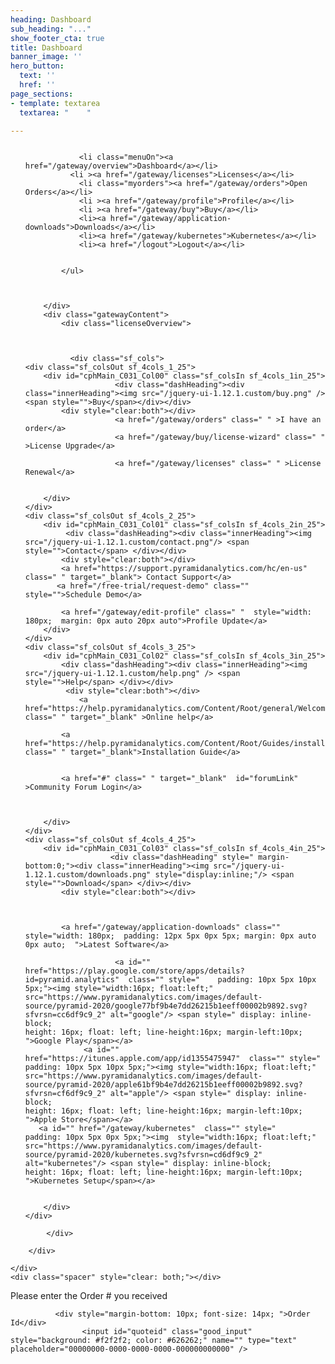 ```yaml
---
heading: Dashboard
sub_heading: "..."
show_footer_cta: true
title: Dashboard
banner_image: ''
hero_button:
  text: ''
  href: ''
page_sections:
- template: textarea
  textarea: "    "

---
```

<style>


 
    
  .gatewayNew  .butt{


        text-align: left;
        padding: 4px;
        margin-right: 3px;
        cursor: pointer;
      line-height: 20px;
      display: inline-flex;

    }

 .gatewayNew   .img {
        vertical-align: text-bottom;
    }

  .gatewayNew  .customer {
        margin-bottom: 10px;
        border-bottom: 1px solid #b2b2b2;
        margin-bottom: 30px;
    }

 .gatewayNew   .prov {
        background-color:rgb(220, 242, 255)
    }

 .gatewayNew  .exp {
        background-color:rgb(255, 234, 234)
    }

  .gatewayNew  .test {
        background-color:rgb(215, 255, 198)
    }

   .gatewayNew  .dev {
        background-color:rgb(243, 211, 255)

    }


  .gatewayNew  .def {
      background-color: rgb(255, 235, 178);
    }

.gatewayNew   .pending {
       background-color: #f0ffff;
    }


.gatewayNew .licenseOverview .box .boxValue {
    line-height: normal;
}

.pLics{ margin-top: 30px;}

.gatewayNew .licenseOverview .box {
    width: 96px;
}

.box .machineName{ text-align: left;width: 100%;display: inline-block;}
.gatewayNew .gatewayContent a{
    color:#000000;
    display:block;
    width: 180px;   
    margin: 0px auto 10px auto;
    text-align:left;
}
.gatewayNew .gatewayContent a::before{
    margin-right:5px;
    content:url("/jquery-ui-1.12.1.custom/arrow2.png");
    float:left;
}

.gatewayNew .gatewayContent a.noafter::before{
    content:none;
}

.gatewayNew .gatewayContent .dashHeading{
    line-height: 50px; font-size: 14px; width: 180px; 
    margin: 0px auto 10px auto;
    height:55px;
    border-bottom:1px solid #b1b1b1;
    
    
}
.innerHeading{
    text-align:center;
    padding:0 18%;
}
    .innerHeading span {
        display:inline-block;
        height:50px;
        float:left;
    }
    .innerHeading img{
        display:inline-block;
        float:left;
    }
</style>


 <script>
      var currentUrl = (location.pathname + location.search).substr(1);
      LoggedInCheck(readCookie('CustomerId'), readCookie('ContactId'), currentUrl, "/login/");
 </script>

<div class="gatewayNew">
    <div class="" style="float: left; width: 100%">
        <div class="gatewayMenu">
            <ul>
             
                <li class="menuOn"><a href="/gateway/overview">Dashboard</a></li>
              <li ><a href="/gateway/licenses">Licenses</a></li>
                <li class="myorders"><a href="/gateway/orders">Open Orders</a></li>
                <li ><a href="/gateway/profile">Profile</a></li>
                <li ><a href="/gateway/buy">Buy</a></li>
                <li><a href="/gateway/application-downloads">Downloads</a></li>
                <li><a href="/gateway/kubernetes">Kubernetes</a></li>
                <li><a href="/logout">Logout</a></li>


            </ul>



        </div>
        <div class="gatewayContent">
            <div class="licenseOverview">
             
                
                
              <div class="sf_cols">
    <div class="sf_colsOut sf_4cols_1_25">
        <div id="cphMain_C031_Col00" class="sf_colsIn sf_4cols_1in_25">
                        <div class="dashHeading"><div class="innerHeading"><img src="/jquery-ui-1.12.1.custom/buy.png" /> <span style="">Buy</span></div></div>
            <div style="clear:both"></div>
                        <a href="/gateway/orders" class=" " >I have an order</a>
                        <a href="/gateway/buy/license-wizard" class=" " >License Upgrade</a>
            
                        <a href="/gateway/licenses" class=" " >License Renewal</a>
            
            
        </div>
    </div>
    <div class="sf_colsOut sf_4cols_2_25">
        <div id="cphMain_C031_Col01" class="sf_colsIn sf_4cols_2in_25">  
             <div class="dashHeading"><div class="innerHeading"><img src="/jquery-ui-1.12.1.custom/contact.png"/> <span style="">Contact</span> </div></div>
            <div style="clear:both"></div>
            <a href="https://support.pyramidanalytics.com/hc/en-us" class=" " target="_blank"> Contact Support</a>
           <a href="/free-trial/request-demo" class="" style="">Schedule Demo</a>
            
            <a href="/gateway/edit-profile" class=" "  style="width: 180px;  margin: 0px auto 20px auto">Profile Update</a>
        </div>
    </div>
    <div class="sf_colsOut sf_4cols_3_25">
        <div id="cphMain_C031_Col02" class="sf_colsIn sf_4cols_3in_25">
            <div class="dashHeading"><div class="innerHeading"><img src="/jquery-ui-1.12.1.custom/help.png" /> <span style="">Help</span> </div></div>
             <div style="clear:both"></div>
                <a href="https://help.pyramidanalytics.com/Content/Root/general/Welcome.htm" class=" " target="_blank" >Online help</a>

            <a href="https://help.pyramidanalytics.com/Content/Root/Guides/installation/Installer%20Overview.htm" class=" " target="_blank">Installation Guide</a>
            
            
            <a href="#" class=" " target="_blank"  id="forumLink" >Community Forum Login</a>
            
            
            
        </div>
    </div>
    <div class="sf_colsOut sf_4cols_4_25">
        <div id="cphMain_C031_Col03" class="sf_colsIn sf_4cols_4in_25">
                       <div class="dashHeading" style=" margin-bottom:0;"><div class="innerHeading"><img src="/jquery-ui-1.12.1.custom/downloads.png" style="display:inline;"/> <span style="">Download</span> </div></div>
            <div style="clear:both"></div>
            
                    
            
            <a href="/gateway/application-downloads" class=""  style="width: 180px;  padding: 12px 5px 0px 5px; margin: 0px auto 0px auto;  ">Latest Software</a>
     
                        <a id="" href="https://play.google.com/store/apps/details?id=pyramid.analytics"  class="" style="    padding: 10px 5px 10px 5px;"><img style="width:16px; float:left;" src="https://www.pyramidanalytics.com/images/default-source/pyramid-2020/google77bf9b4e7dd26215b1eeff00002b9892.svg?sfvrsn=cc6df9c9_2" alt="google"/> <span style=" display: inline-block;
    height: 16px; float: left; line-height:16px; margin-left:10px; ">Google Play</span></a>
                 <a id="" href="https://itunes.apple.com/app/id1355475947"  class="" style="     padding: 10px 5px 10px 5px;"><img style="width:16px; float:left;" src="https://www.pyramidanalytics.com/images/default-source/pyramid-2020/apple61bf9b4e7dd26215b1eeff00002b9892.svg?sfvrsn=cf6df9c9_2" alt="apple"/> <span style=" display: inline-block;
    height: 16px; float: left; line-height:16px; margin-left:10px; ">Apple Store</span></a>
       <a id="" href="/gateway/kubernetes"  class="" style="     padding: 10px 5px 0px 5px;"><img  style="width:16px; float:left;" src="https://www.pyramidanalytics.com/images/default-source/pyramid-2020/kubernetes.svg?sfvrsn=cd6df9c9_2" alt="kubernetes"/> <span style=" display: inline-block;
    height: 16px; float: left; line-height:16px; margin-left:10px; ">Kubernetes Setup</span></a>
       
            
        </div>
    </div>
</div>
              

            </div>

        </div>

    </div>
    <div class="spacer" style="clear: both;"></div>
</div>



<div id="dialog-message" title="Load your order">
   <div style="margin-bottom: 10px; font-size: 14px; ">Please enter the Order # you received</div>
   
			  <div style="margin-bottom: 10px; font-size: 14px; ">Order Id</div>
				    <input id="quoteid" class="good_input" style="background: #f2f2f2; color: #626262;" name="" type="text" placeholder="00000000-0000-0000-0000-000000000000" />
</div>


<script type="text/javascript">


    




   

    function getForumLink() {
        var customerId = readCookie('CustomerId');
        var contactId = readCookie('ContactId');

        var quoteString = "customerId=" + customerId + "&contactId=" + contactId;

        serviceGet(quoteString, '<%=ConfigurationManager.AppSettings["restServicApiURL"]%>/ForumbeeSsoLink', function (data) {
          //  alert(data);
            $("#forumLink").attr('href',data);
            //  alert(data);
        });
    }

    $(document).ready(function () {

        getForumLink();

        var ut = readCookie("userType");
        

        $("#loadOrder").button().on("click", function () {

            $("#dialog-message").dialog("open");

        });

        $("#dialog-message").dialog({
            resizable: false,
            height: "auto",
            autoOpen: false,
            modal: true,
            width: 450,
            //  dialogClass: "no-close",
            overlay:
                {
                    opacity: 0.5,
                    background: "black"
                },
            open: function () {

                // $(".info").html($(this).data('downloadId'));
            },
            buttons: [
                {
                    text: "Checkout",
                    "class": "btn btn_orange",
                    click: function () {
                        window.location = "/gateway/buy?eqid=" + $("#quoteid").val();





                    }
                },

            ]


        });
     
        

        $("#getQuote").click(function () {
            window.location = "/gateway/buy?eqid="+$("#quoteid").val();
        });

        
  


    });


</script>




